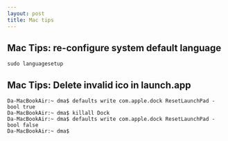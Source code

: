 ```yaml
---
layout: post
title: Mac tips
---
```


## Mac Tips: re-configure system default language

    sudo languagesetup

## Mac Tips: Delete invalid ico in launch.app

    Da-MacBookAir:~ dma$ defaults write com.apple.dock ResetLaunchPad -bool true
    Da-MacBookAir:~ dma$ killall Dock
    Da-MacBookAir:~ dma$ defaults write com.apple.dock ResetLaunchPad -bool false
    Da-MacBookAir:~ dma$ 
